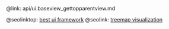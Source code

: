 @link: api/ui.baseview_gettopparentview.md

@seolinktop: [best ui framework](https://webix.com)
@seolink: [treemap visualization](https://webix.com/widget/treemap/)